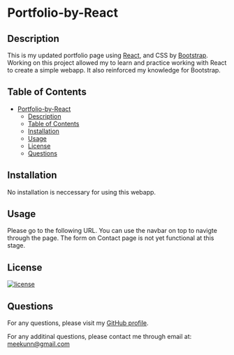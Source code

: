 # Portfolio-by-React

## Description

This is my updated portfolio page using [React](https://react.dev/), and CSS by [Bootstrap](https://getbootstrap.com/). Working on this project allowed my to learn and practice working with React to create a simple webapp. It also reinforced my knowledge for Bootstrap.

## Table of Contents

- [Portfolio-by-React](#portfolio-by-react)
  - [Description](#description)
  - [Table of Contents](#table-of-contents)
  - [Installation](#installation)
  - [Usage](#usage)
  - [License](#license)
  - [Questions](#questions)

## Installation

No installation is neccessary for using this webapp.

## Usage

Please go to the following URL. You can use the navbar on top to navigte through the page. The form on Contact page is not yet functional at this stage.

## License
  
[![license](https://img.shields.io/badge/License-MIT-green)](https://choosealicense.com/licenses/mit/)

## Questions

For any questions, please visit my [GitHub profile](https://github.com/meekunn).

For any additinal questions, please contact me through email at: meekunn@gmail.com